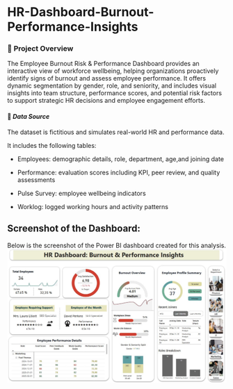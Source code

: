 # HR-Dashboard-Burnout-Performance-Insights


### 📌 **Project Overview** 
The Employee Burnout Risk & Performance Dashboard provides an interactive view of workforce wellbeing, helping organizations proactively identify signs of burnout and assess employee performance. It offers dynamic segmentation by gender, role, and seniority, and includes visual insights into team structure, performance scores, and potential risk factors to support strategic HR decisions and employee engagement efforts.

#### 📂 ***Data Source***

The dataset is fictitious and simulates real-world HR and performance data.

It includes the following tables:  
  - Employees: demographic details, role, department, age,and joining date

  - Performance: evaluation scores including KPI, peer review, and quality assessments

  - Pulse Survey: employee wellbeing indicators

  - Worklog: logged working hours and activity patterns

## Screenshot of the Dashboard:
Below is the screenshot of the Power BI dashboard created for this analysis.
![image alt](https://github.com/ZaynebMegdich1/HR-Dashboard-Burnout-Performance-Insights/blob/3a65f4a98172b1ec6c770478ba50353dab22b978/HR%20dashboard.JPG)



